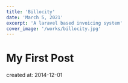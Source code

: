 ```yaml
---
title: 'Billocity'
date: 'March 5, 2021'
excerpt: 'A laravel based invoicing system'
cover_image: '/works/billocity.jpg'
---
```


# My First Post
created at: 2014-12-01